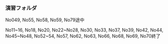 ### 演習フォルダ

No049, No55, No58, No59, No79途中

No11~16, No18, No20, No22~No28, No30, No33, No37,
No39, No42, No44, No45~No48, No52~54, No57, No62, No63,
No66, No68, No69, No70終了